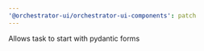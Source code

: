 ```yaml
---
'@orchestrator-ui/orchestrator-ui-components': patch
---
```


Allows task to start with pydantic forms
